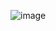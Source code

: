 ![image](https://github.com/saidali-ibn-zafar/JavaScript-The-Hard-Parts-v2/assets/120341849/9735d026-1fd1-4862-b952-7b3f442b04f9)
